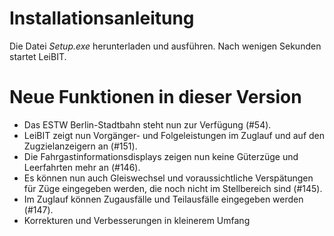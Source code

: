# Installationsanleitung
Die Datei *Setup.exe* herunterladen und ausführen. Nach wenigen Sekunden startet LeiBIT.

# Neue Funktionen in dieser Version
- Das ESTW Berlin-Stadtbahn steht nun zur Verfügung (#54).
- LeiBIT zeigt nun Vorgänger- und Folgeleistungen im Zuglauf und auf den Zugzielanzeigern an (#151).
- Die Fahrgastinformationsdisplays zeigen nun keine Güterzüge und Leerfahrten mehr an (#146).
- Es können nun auch Gleiswechsel und voraussichtliche Verspätungen für Züge eingegeben werden, die noch nicht im Stellbereich sind (#145).
- Im Zuglauf können Zugausfälle und Teilausfälle eingegeben werden (#147).
- Korrekturen und Verbesserungen in kleinerem Umfang
